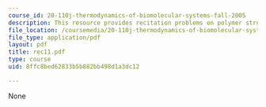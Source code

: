 ```yaml
---
course_id: 20-110j-thermodynamics-of-biomolecular-systems-fall-2005
description: This resource provides recitation problems on polymer structure and bonding.
file_location: /coursemedia/20-110j-thermodynamics-of-biomolecular-systems-fall-2005/8ffc8bed62833b5b882bb498d1a3dc12_rec11.pdf
file_type: application/pdf
layout: pdf
title: rec11.pdf
type: course
uid: 8ffc8bed62833b5b882bb498d1a3dc12

---
```

None